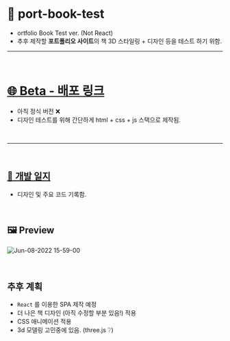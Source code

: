 # 📕 port-book-test
- ortfolio Book Test ver. (Not React) 
- 추후 제작할 **포트폴리오 사이트**의 책 3D 스타일링 + 디자인 등을 테스트 하기 위함.

***

<br>

# [🌐 Beta - 배포 링크](https://thisisyjin.github.io/port-book-test/)
- 아직 정식 버전 ❌
- 디자인 테스트를 위해 간단하게 html + css + js 스택으로 제작됨.

<br>

***

<br>

## [📝 개발 일지](https://velog.io/@thisisyjin/Book-Portfolio-Project-ver0)
- 디자인 및 주요 코드 기록함.

<br>

## 🖼 Preview
![Jun-08-2022 15-59-00](https://user-images.githubusercontent.com/89119982/172566033-d0a12367-575c-4df2-b72c-9621a0a3db5f.gif)


<br>

## 추후 계획
- `React` 를 이용한 SPA 제작 예정
- 더 나은 책 디자인 (아직 수정할 부분 있음!) 적용
- CSS 애니메이션 적용
- 3d 모델링 고민중에 있음. (three.js ❔)

